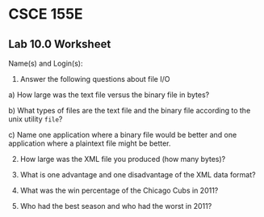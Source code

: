 
# CSCE 155E 
## Lab 10.0 Worksheet

Name(s) and Login(s):



1. Answer the following questions about file I/O

a) How large was the text file versus the binary file in bytes?
  


b) What types of files are the text file and the binary file 
   according to the unix utility `file`?



c) Name one application where a binary file would be better 
   and one application where a plaintext file might be better.



2. How large was the XML file you produced (how many bytes)?



3. What is one advantage and one disadvantage of the XML data format?



4. What was the win percentage of the Chicago Cubs in 2011?



5. Who had the best season and who had the worst in 2011?









